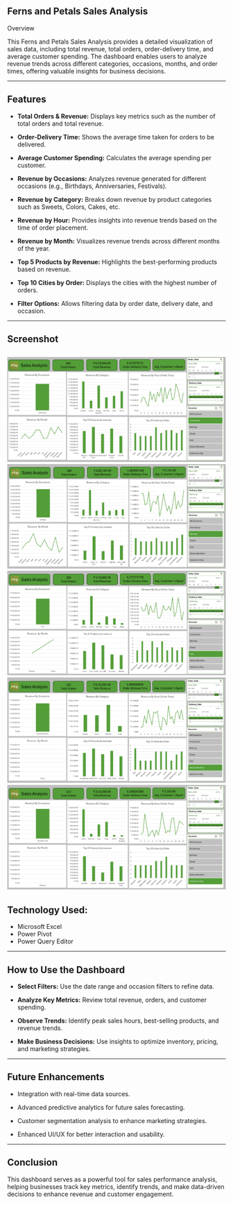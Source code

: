 ## Ferns and Petals Sales Analysis

Overview

This Ferns and Petals Sales Analysis provides a detailed visualization of sales data, including total revenue, total orders, order-delivery time,
and average customer spending. The dashboard enables users to analyze revenue trends across different categories, occasions, months, and order times, offering valuable insights for business decisions.

---

## Features

- **Total Orders & Revenue:** Displays key metrics such as the number of total orders and total revenue.

- **Order-Delivery Time:** Shows the average time taken for orders to be delivered.

- **Average Customer Spending:** Calculates the average spending per customer.

- **Revenue by Occasions:** Analyzes revenue generated for different occasions (e.g., Birthdays, Anniversaries, Festivals).

- **Revenue by Category:** Breaks down revenue by product categories such as Sweets, Colors, Cakes, etc.

- **Revenue by Hour:** Provides insights into revenue trends based on the time of order placement.

- **Revenue by Month:** Visualizes revenue trends across different months of the year.

- **Top 5 Products by Revenue:** Highlights the best-performing products based on revenue.

- **Top 10 Cities by Order:** Displays the cities with the highest number of orders.

- **Filter Options:** Allows filtering data by order date, delivery date, and occasion.

---

## Screenshot
![img alt](https://github.com/vinutmaradur/Ferns_and_petals_sales_analysis/blob/main/iamges/fnp1.png?raw=true)
![img_alt](https://github.com/vinutmaradur/Ferns_and_petals_sales_analysis/blob/main/iamges/fnp2.png?raw=true)
![img_alt](https://github.com/vinutmaradur/Ferns_and_petals_sales_analysis/blob/main/iamges/fnp3.png?raw=true)
![img_alt](https://github.com/vinutmaradur/Ferns_and_petals_sales_analysis/blob/main/iamges/fnp4.png?raw=true)
![img_alt](https://github.com/vinutmaradur/Ferns_and_petals_sales_analysis/blob/main/iamges/fnp5.png?raw=true)
---

## Technology Used:

- Microsoft Excel
- Power Pivot
- Power Query Editor

---

## How to Use the Dashboard

- **Select Filters:** Use the date range and occasion filters to refine data.

- **Analyze Key Metrics:** Review total revenue, orders, and customer spending.

- **Observe Trends:** Identify peak sales hours, best-selling products, and revenue trends.

- **Make Business Decisions:** Use insights to optimize inventory, pricing, and marketing strategies.

---

## Future Enhancements

- Integration with real-time data sources.

- Advanced predictive analytics for future sales forecasting.

- Customer segmentation analysis to enhance marketing strategies.

- Enhanced UI/UX for better interaction and usability.

---

## Conclusion

This dashboard serves as a powerful tool for sales performance analysis, helping businesses track key metrics, identify trends, and make data-driven decisions to enhance revenue and customer engagement.
